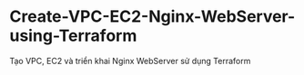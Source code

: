 # Create-VPC-EC2-Nginx-WebServer-using-Terraform
Tạo VPC, EC2 và triển khai Nginx WebServer sử dụng Terraform 

